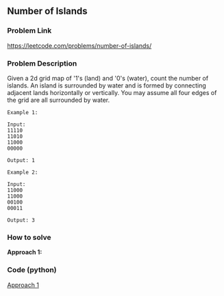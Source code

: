 ## Number of Islands

### Problem Link

https://leetcode.com/problems/number-of-islands/

### Problem Description 

Given a 2d grid map of '1's (land) and '0's (water), count the number of islands. An island is surrounded by water and is formed by connecting adjacent lands horizontally or vertically. You may assume all four edges of the grid are all surrounded by water.

```
Example 1: 

Input:
11110
11010
11000
00000

Output: 1

```

```
Example 2: 

Input:
11000
11000
00100
00011

Output: 3

```

### How to solve 

**Approach 1:** 




### Code (python)

[Approach 1](https://github.com/yanray/leetcode/blob/master/medium/0200Number_of_Islands/0200Number_of_Islands1.py)

```python

```

